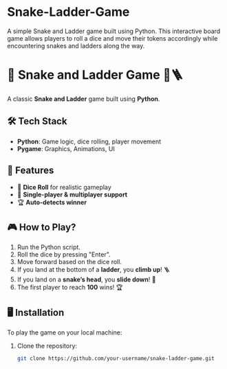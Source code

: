 # Snake-Ladder-Game
A simple Snake and Ladder game built using Python. This interactive board game allows players to roll a dice and move their tokens accordingly while encountering snakes and ladders along the way.
# 🎲 Snake and Ladder Game 🐍🪜

A classic **Snake and Ladder** game built using **Python**.

## 🛠 Tech Stack
- **Python**: Game logic, dice rolling, player movement
- **Pygame**: Graphics, Animations, UI

## 🚀 Features
- 🎲 **Dice Roll** for realistic gameplay  
- 👥 **Single-player & multiplayer support**  
- 🏆 **Auto-detects winner**  
 
## 🎮 How to Play?
1. Run the Python script.
2. Roll the dice by pressing "Enter".
3. Move forward based on the dice roll.
4. If you land at the bottom of a **ladder**, you **climb up**! 🪜  
5. If you land on a **snake’s head**, you **slide down**! 🐍  
6. The first player to reach **100** wins! 🏆

## 🖥 Installation
To play the game on your local machine:
1. Clone the repository:
   ```sh
   git clone https://github.com/your-username/snake-ladder-game.git

